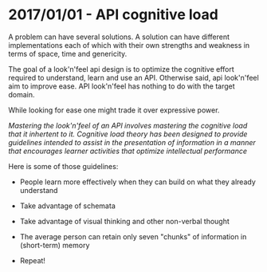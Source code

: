 # 2017/01/01 - API cognitive load

A problem can have several solutions. A solution can have different
implementations each of which with their own strengths and weakness in
terms of space, time and genericity.

The goal of a look'n'feel api design is to optimize the cognitive
effort required to understand, learn and use an API. Otherwise said,
api look'n'feel aim to improve ease. API look'n'feel has nothing to do
with the target domain.

While looking for ease one might trade it over expressive power.

*Mastering the look'n'feel of an API involves mastering the cognitive
load that it inhertent to it.  Cognitive load theory has been designed
to provide guidelines intended to assist in the presentation of
information in a manner that encourages learner activities that
optimize intellectual performance*

Here is some of those guidelines:

- People learn more effectively when they can build on what they already understand

- Take advantage of schemata

- Take advantage of visual thinking and other non-verbal thought

- The average person can retain only seven "chunks" of information in (short-term) memory

- Repeat!
